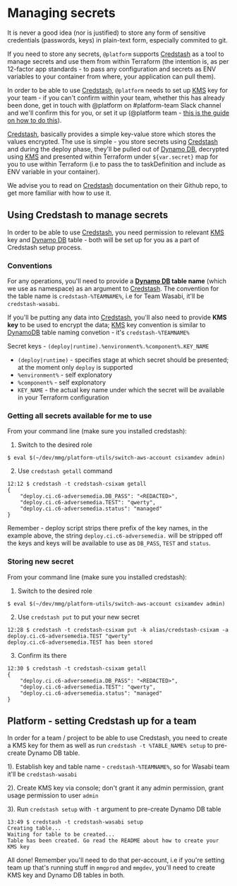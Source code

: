 # Managing secrets

It is never a good idea (nor is justified) to store any form of sensitive credentials (passwords, keys) in plain-text form, especially commited to git.

If you need to store any secrets, `@platform` supports [Credstash](https://github.com/fugue/credstash) as a tool to manage secrets and use them from within Terraform (the intention is, as per 12-factor app standards - to pass any configuration and secrets as ENV variables to your container from where, your application can pull them).

In order to be able to use [Credstash](https://github.com/fugue/credstash), `@platform` needs to set up [KMS](https://aws.amazon.com/kms/) key for your team - if you can't confirm within your team, whether this has already been done, get in touch with @platform on #platform-team Slack channel and we'll confirm this for you, or set it up (@platform team - [this is the guide on how to do this](#setting-up-credstash-for-team)).

[Credstash](https://github.com/fugue/credstash), basically provides a simple key-value store which stores the values encrypted.  The use is simple - you store secrets using [Credstash](https://github.com/fugue/credstash) and during the deploy phase, they'll be pulled out of [Dynamo DB](https://aws.amazon.com/dynamodb/), decrypted using [KMS](https://aws.amazon.com/kms/) and presented within Terraform under `${var.secret}` map for you to use within Terraform (i.e to pass the to taskDefinition and include as ENV variable in your container).

We advise you to read on [Credstash](https://github.com/fugue/credstash) documentation on their Github repo, to get more familiar with how to use it.

## Using Credstash to manage secrets

In order to be able to use [Credstash](https://github.com/fugue/credstash), you need permission to relevant [KMS](https://aws.amazon.com/kms/) key and [Dynamo DB](https://aws.amazon.com/dynamodb/) table - both will be set up for you as a part of Credstash setup process.  

### Conventions

For any operations, you'll need to provide a **[Dynamo DB](https://aws.amazon.com/dynamodb/) table name** (which we use as namespace) as an argument to [Credstash](https://github.com/fugue/credstash).  The convention for the table name is `credstash-%TEAMNAME%`, i.e for Team Wasabi, it'll be `credstash-wasabi`.

If you'll be putting any data into [Credstash](https://github.com/fugue/credstash), you'll also need to provide **KMS key** to be used to encrypt the data; [KMS](https://aws.amazon.com/kms/) key convention is similar to [DynamoDB](https://aws.amazon.com/dynamodb/) table naming convetion - it's `credstash-%TEAMNAME%`

Secret keys - `(deploy|runtime).%environment%.%component%.KEY_NAME`

* `(deploy|runtime)` - specifies stage at which secret should be presented; at the moment only `deploy` is supported
* `%environment%` - self explonatory
* `%component%` - self explonatory
* `KEY_NAME` - the actual key name under which the secret will be available in your Terraform configuration

### Getting all secrets available for me to use

From your command line (make sure you installed credstash):

1) Switch to the desired role

```
$ eval $(~/dev/mmg/platform-utils/switch-aws-account csixamdev admin)
```

2) Use `credstash getall` command

```
12:12 $ credstash -t credstash-csixam getall
{
    "deploy.ci.c6-adversemedia.DB_PASS": "<REDACTED>",
    "deploy.ci.c6-adversemedia.TEST": "qwerty",
    "deploy.ci.c6-adversemedia.status": "managed"
}
```

Remember - deploy script strips there prefix of the key names, in the example above, the string `deploy.ci.c6-adversemedia.` will be stripped off the keys and keys will be available to use as `DB_PASS`, `TEST` and `status`.

### Storing new secret

From your command line (make sure you installed credstash):

1) Switch to the desired role

```
$ eval $(~/dev/mmg/platform-utils/switch-aws-account csixamdev admin)
```

2) Use `credstash put` to put your new secret

```
12:28 $ credstash -t credstash-csixam put -k alias/credstash-csixam -a deploy.ci.c6-adversemedia.TEST "qwerty"
deploy.ci.c6-adversemedia.TEST has been stored
```

3) Confirm its there

```
12:30 $ credstash -t credstash-csixam getall
{
    "deploy.ci.c6-adversemedia.DB_PASS": "<REDACTED>",
    "deploy.ci.c6-adversemedia.TEST": "qwerty",
    "deploy.ci.c6-adversemedia.status": "managed"
}
```

## Platform - setting Credstash up for a team

In order for a team / project to be able to use Credstash, you need to create a KMS key for them as well as run `credstash -t %TABLE_NAME% setup` to pre-create Dynamo DB table.

1). Establish key and table name - `credstash-%TEAMNAME%`, so for Wasabi team it'll be `credstash-wasabi`

2). Create KMS key via console; don't grant it any admin permission, grant usage permission to user `admin`

3). Run `credstash setup` with `-t` argument to pre-create Dynamo DB table

```
13:49 $ credstash -t credstash-wasabi setup
Creating table...
Waiting for table to be created...
Table has been created. Go read the README about how to create your KMS key
```

All done!  Remember you'll need to do that per-account, i.e if you're setting team up that's running stuff in `mmgprod` and `mmgdev`, you'll need to create KMS key and Dynamo DB tables in both.


